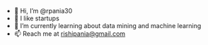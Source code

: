 - 👋 Hi, I’m @rpania30
- 👀 I like startups
- 🌱 I’m currently learning about data mining and machine learning
- 📫 Reach me at rishipania@gmail.com
